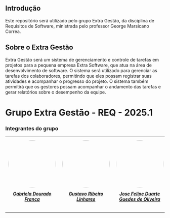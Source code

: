 ## Introdução
Este repositório será utilizado pelo grupo Extra Gestão, da disciplina de Requisitos de Software, ministrada pelo professor George Marsicano Correa.
## Sobre o Extra Gestão
Extra Gestão será um sistema de gerenciamento e controle de tarefas em projetos para a pequena empresa Extra Software, que atua na área de desenvolvimento de software. O sistema será utilizado para gerenciar as tarefas dos colaboradores, permitindo que eles possam registrar suas atividades e acompanhar o progresso do projeto. O sistema também permitirá que os gestores possam acompanhar o andamento das tarefas e gerar relatórios sobre o desempenho da equipe.

# Grupo Extra Gestão - REQ - 2025.1

### Integrantes do grupo

<table style="margin-left: auto; margin-right: auto;">
  <tr>
    <td align="center" style="width: 180px; padding: 10px; word-wrap: break-word;">
      <a href="https://github.com/gabrieladouradof">
        <img src="https://avatars.githubusercontent.com/u/99550075?v=4" style="border-radius: 50%; width: 150px; height: 150px; object-fit: cover;" />
        <h5 style="margin-top: 10px; font-size: 14px;">Gabriela Dourado Franca</h5>
      </a>
    </td>
    <td align="center" style="width: 180px; padding: 10px; word-wrap: break-word;">
      <a href="https://github.com/GustavoLinharess">
        <img src="https://avatars.githubusercontent.com/u/99147725?v=4" style="border-radius: 50%; width: 150px; height: 150px; object-fit: cover;" />
        <h5 style="margin-top: 10px; font-size: 14px;">Gustavo Ribeiro Linhares</h5>
      </a>
    </td>
    <td align="center" style="width: 180px; padding: 10px; word-wrap: break-word;">
      <a href="https://github.com/Jose1277">
        <img src="https://avatars.githubusercontent.com/u/132015244?v=4" style="border-radius: 50%; width: 150px; height: 150px; object-fit: cover;" />
        <h5 style="margin-top: 10px; font-size: 14px;">Jose Felipe Duarte Guedes de Oliveira</h5>
      </a>
    </td>
    <td align="center" style="width: 180px; padding: 10px; word-wrap: break-word;">
      <a href="https://github.com/Luizinoo">
        <img src="https://avatars.githubusercontent.com/u/116575373?v=4" style="border-radius: 50%; width: 150px; height: 150px; object-fit: cover;" />
        <h5 style="margin-top: 10px; font-size: 14px;">Luis Felipe de Souza Braga</h5>
      </a>
    </td>
    <td align="center" style="width: 180px; padding: 10px; word-wrap: break-word;">
      <a href="https://github.com/pedroluizfo">
        <img src="https://avatars.githubusercontent.com/u/101995982?v=4" style="border-radius: 50%; width: 150px; height: 150px; object-fit: cover;" />
        <h5 style="margin-top: 10px; font-size: 14px;">Pedro Luiz Fonseca da Silva</h5>
      </a>
    </td>
    <td align="center" style="width: 180px; padding: 10px; word-wrap: break-word;">
      <a href="https://github.com/Vinialves2020">
        <img src="https://avatars.githubusercontent.com/u/69173517?v=4" style="border-radius: 50%; width: 150px; height: 150px; object-fit: cover;" />
        <h5 style="margin-top: 10px; font-size: 14px;">Vinicius Alves Freitas Livramento</h5>
      </a>
    </td>
  </tr>
</table>